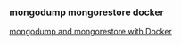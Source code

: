 ###  mongodump mongorestore docker


[mongodump and mongorestore with Docker](https://jeromejaglale.com/doc/programming/mongodb_docker_mongodump_mongorestore "mongodump and mongorestore with Docker")


 

```

```
